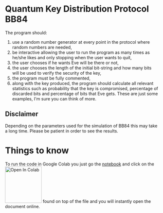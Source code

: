 # Quantum Key Distribution Protocol BB84
The program should:  
1. use a random number generator at every point in the protocol where random numbers are needed, 
2. be interactive allowing the user to run the program as many times as he/she likes and only stopping when the user wants to quit, 
3. the user chooses if he wants Eve will be there or not, 
4. the user chooses the length of the initial bit-string and how many bits will be used to verify the security of the key, 
5. the program must be fully commented, 
6. along with the key produced, the program should calculate all relevant statistics such as probability that the key is compromised, percentage of discarded bits and percentage of bits that Eve gets. These are just some examples, I'm sure you can think of more.

## Disclaimer 
Depending on the parameters used for the simulation of BB84 this may take a long time. Please be patient in order to see the results.

# Things to know

To run the code in Google Colab you just go the [notebook](https://github.com/GuillermoFidalgo/QKDP/blob/master/BB84.ipynb) and click on the <img src="https://github.com/GuillermoFidalgo/Python-for-STEM-Teachers-Workshop/blob/master/colab-button.png" alt="Open In Colab" width="120"/> found on top of the file and you will instantly open the document online. 
